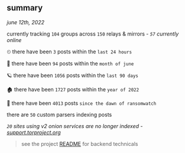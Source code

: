 
## summary
_june 12th, 2022_

currently tracking `104` groups across `150` relays & mirrors - _`57` currently online_

⏲ there have been `3` posts within the `last 24 hours`

🦈 there have been `94` posts within the `month of june`

🪐 there have been `1056` posts within the `last 90 days`

🏚 there have been `1727` posts within the `year of 2022`

🦕 there have been `4013` posts `since the dawn of ransomwatch`

there are `50` custom parsers indexing posts

_`20` sites using v2 onion services are no longer indexed - [support.torproject.org](https://support.torproject.org/onionservices/v2-deprecation/)_

> see the project [README](https://github.com/joshhighet/ransomwatch#ransomwatch--) for backend technicals
